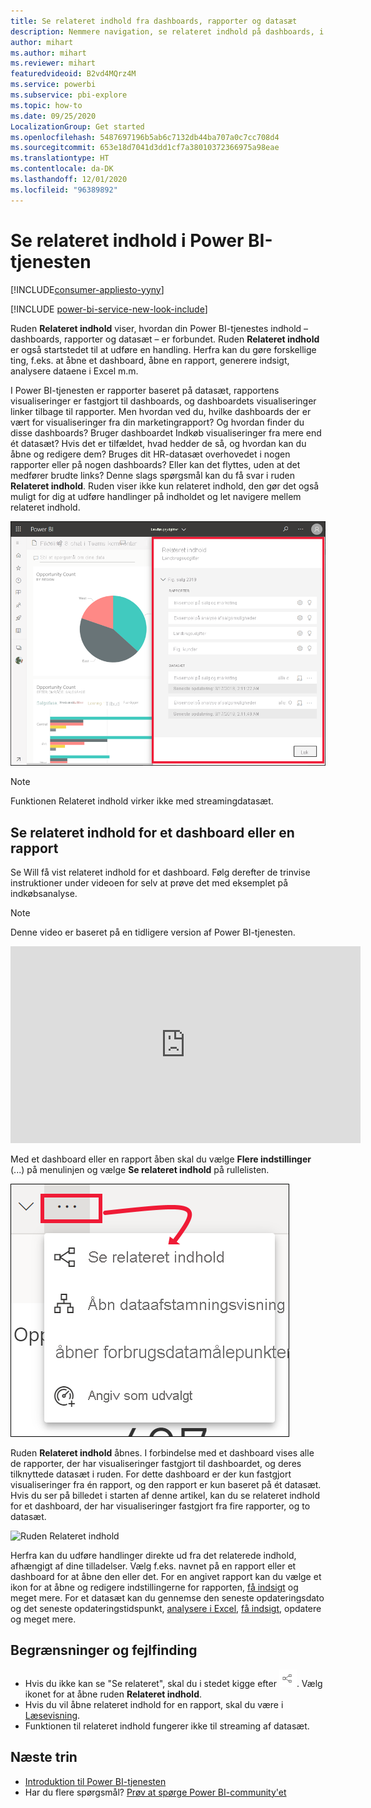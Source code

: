 ```yaml
---
title: Se relateret indhold fra dashboards, rapporter og datasæt
description: Nemmere navigation, se relateret indhold på dashboards, i rapporter og i datasæt
author: mihart
ms.author: mihart
ms.reviewer: mihart
featuredvideoid: B2vd4MQrz4M
ms.service: powerbi
ms.subservice: pbi-explore
ms.topic: how-to
ms.date: 09/25/2020
LocalizationGroup: Get started
ms.openlocfilehash: 5487697196b5ab6c7132db44ba707a0c7cc708d4
ms.sourcegitcommit: 653e18d7041d3dd1cf7a38010372366975a98eae
ms.translationtype: HT
ms.contentlocale: da-DK
ms.lasthandoff: 12/01/2020
ms.locfileid: "96389892"
---
```

# <a name="see-related-content-in-the-power-bi-service"></a>Se relateret indhold i Power BI-tjenesten

[!INCLUDE[consumer-appliesto-yyny](../includes/consumer-appliesto-yyny.md)]

[!INCLUDE [power-bi-service-new-look-include](../includes/power-bi-service-new-look-include.md)]

Ruden **Relateret indhold** viser, hvordan din Power BI-tjenestes indhold – dashboards, rapporter og datasæt – er forbundet. Ruden **Relateret indhold** er også startstedet til at udføre en handling. Herfra kan du gøre forskellige ting, f.eks. at åbne et dashboard, åbne en rapport, generere indsigt, analysere dataene i Excel m.m.  

I Power BI-tjenesten er rapporter baseret på datasæt, rapportens visualiseringer er fastgjort til dashboards, og dashboardets visualiseringer linker tilbage til rapporter. Men hvordan ved du, hvilke dashboards der er vært for visualiseringer fra din marketingrapport? Og hvordan finder du disse dashboards? Bruger dashboardet Indkøb visualiseringer fra mere end ét datasæt? Hvis det er tilfældet, hvad hedder de så, og hvordan kan du åbne og redigere dem? Bruges dit HR-datasæt overhovedet i nogen rapporter eller på nogen dashboards? Eller kan det flyttes, uden at det medfører brudte links? Denne slags spørgsmål kan du få svar i ruden **Relateret indhold**.  Ruden viser ikke kun relateret indhold, den gør det også muligt for dig at udføre handlinger på indholdet og let navigere mellem relateret indhold.

![relateret indhold](./media/end-user-related/power-bi-see-related-pane.png)

> [!NOTE]
> Funktionen Relateret indhold virker ikke med streamingdatasæt.
> 
> 

## <a name="see-related-content-for-a-dashboard-or-report"></a>Se relateret indhold for et dashboard eller en rapport
Se Will få vist relateret indhold for et dashboard. Følg derefter de trinvise instruktioner under videoen for selv at prøve det med eksemplet på indkøbsanalyse.

> [!NOTE]
> Denne video er baseret på en tidligere version af Power BI-tjenesten. 

<iframe width="560" height="315" src="https://www.youtube.com/embed/B2vd4MQrz4M#t=3m05s" frameborder="0" allowfullscreen></iframe>

Med et dashboard eller en rapport åben skal du vælge **Flere indstillinger** (...) på menulinjen og vælge **Se relateret indhold** på rullelisten.

![Ellipse med rulleliste](./media/end-user-related/power-bi-see-related.png)

Ruden **Relateret indhold** åbnes. I forbindelse med et dashboard vises alle de rapporter, der har visualiseringer fastgjort til dashboardet, og deres tilknyttede datasæt i ruden. For dette dashboard er der kun fastgjort visualiseringer fra én rapport, og den rapport er kun baseret på ét datasæt. Hvis du ser på billedet i starten af denne artikel, kan du se relateret indhold for et dashboard, der har visualiseringer fastgjort fra fire rapporter, og to datasæt.

![Ruden Relateret indhold](./media/end-user-related/power-bi-view-related-dashboard.png)

Herfra kan du udføre handlinger direkte ud fra det relaterede indhold, afhængigt af dine tilladelser.  Vælg f.eks. navnet på en rapport eller et dashboard for at åbne den eller det.  For en angivet rapport kan du vælge et ikon for at åbne og redigere indstillingerne for rapporten, [få indsigt](end-user-insights.md) og meget mere. For et datasæt kan du gennemse den seneste opdateringsdato og det seneste opdateringstidspunkt, [analysere i Excel](../collaborate-share/service-analyze-in-excel.md), [få indsigt](end-user-insights.md), opdatere og meget mere.  



<!-- ## See related content for a dataset
You'll need at least *view* permissions to a dataset to open the **Related content** pane. In this example, we're using the [Procurement Analysis sample](../create-reports/sample-procurement.md).

From the nav pane, locate the **Workspaces** heading and select a workspace from the list. If you have content in a workspace, it will display in the canvas to the right. 

![workspaces in nav pane](./media/end-user-related/power-bi-workspace.png)


In a workspace, select the **Datasets** tab and locate the **See related** icon ![See related icon](./media/end-user-related/power-bi-view-related-icon-new.png).

![Datasets tab](./media/end-user-related/power-bi-related-dataset.png)

Select the icon to open the **Related content** pane.

![Related content pane opens on top of Power BI content view](media/end-user-related/power-bi-dataset.png)

From here, you can take direct action on the related content. For example, select a dashboard or report name to open it.  For any dashboard in the list, select an icon to [share the dashboard with others](../collaborate-share/service-share-dashboards.md) or to open the **Settings** window for the dashboard. For a report, select an icon to [analyze in Excel](../collaborate-share/service-analyze-in-excel.md), [rename](../create-reports/service-rename.md), or [get insights](end-user-insights.md).  -->

## <a name="limitations-and-troubleshooting"></a>Begrænsninger og fejlfinding
* Hvis du ikke kan se "Se relateret", skal du i stedet kigge efter ![ikonet Se relateret](./media/end-user-related/power-bi-view-related-icon-new.png). Vælg ikonet for at åbne ruden **Relateret indhold**.
* Hvis du vil åbne relateret indhold for en rapport, skal du være i [Læsevisning](end-user-reading-view.md).
* Funktionen til relateret indhold fungerer ikke til streaming af datasæt.

## <a name="next-steps"></a>Næste trin
* [Introduktion til Power BI-tjenesten](../fundamentals/service-get-started.md)
* Har du flere spørgsmål? [Prøv at spørge Power BI-community'et](https://community.powerbi.com/)

